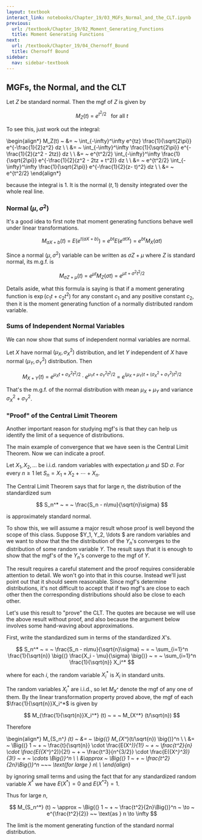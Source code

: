 ```yaml
---
layout: textbook
interact_link: notebooks/Chapter_19/03_MGFs_Normal_and_the_CLT.ipynb
previous:
  url: /textbook/Chapter_19/02_Moment_Generating_Functions
  title: Moment Generating Functions
next:
  url: /textbook/Chapter_19/04_Chernoff_Bound
  title: Chernoff Bound
sidebar:
  nav: sidebar-textbook
---
```


## MGFs, the Normal, and the CLT ##

Let $Z$ be standard normal. Then the mgf of $Z$ is given by

$$
M_Z(t) ~ = ~ e^{t^2/2} ~~~ \text{for all } t
$$

To see this, just work out the integral:

\begin{align*}
M_Z(t) ~ &= ~ \int_{-\infty}^\infty e^{tz} \frac{1}{\sqrt{2\pi}} e^{-\frac{1}{2}z^2} dz \\ \\
&= ~ \int_{-\infty}^\infty \frac{1}{\sqrt{2\pi}} e^{-\frac{1}{2}(z^2 - 2tz)} dz \\ \\
&= ~ e^{t^2/2} \int_{-\infty}^\infty \frac{1}{\sqrt{2\pi}} e^{-\frac{1}{2}(z^2 - 2tz + t^2)} dz \\ \\
&= ~ e^{t^2/2} \int_{-\infty}^\infty \frac{1}{\sqrt{2\pi}} e^{-\frac{1}{2}(z- t)^2} dz \\ \\
&= ~ e^{t^2/2}
\end{align*}

because the integral is 1. It is the normal $(t, 1)$ density integrated over the whole real line.

### Normal $(\mu, \sigma^2)$ ###
It's a good idea to first note that moment generating functions behave well under linear transformations.

$$
M_{aX+b}(t) ~ = ~ E(e^{t(aX + b)}) ~ = ~ e^{bt}E(e^{atX}) ~ = ~ e^{bt}M_X(at)
$$

Since a normal $(\mu, \sigma^2)$ variable can be written as $\sigma Z + \mu$ where $Z$ is standard normal, its m.g.f. is

$$
M_{\sigma Z + \mu} (t) ~ = ~ e^{\mu t}M_Z(\sigma t) ~ = ~ e^{\mu t +\sigma^2 t^2/2}
$$

Details aside, what this formula is saying is that if a moment generating function is $\exp(c_1t + c_2t^2)$ for any constant $c_1$ and any positive constant $c_2$, then it is the moment generating function of a normally distributed random variable.

### Sums of Independent Normal Variables ###
We can now show that sums of independent normal variables are normal.

Let $X$ have normal $(\mu_X, \sigma_X^2)$ distribution, and let $Y$ independent of $X$ have normal $(\mu_Y, \sigma_Y^2)$ distribution. Then

$$
M_{X+Y} (t) ~ = ~ e^{\mu_X t + \sigma_X^2 t^2/2} \cdot e^{\mu_Y t + \sigma_Y^2 t^2/2} ~ = ~ e^{(\mu_X + \mu_Y)t + (\sigma_X^2 + \sigma_Y^2)t^2/2}
$$

That's the m.g.f. of the normal distribution with mean $\mu_X + \mu_Y$ and variance $\sigma_X^2 + \sigma_Y^2$.

### "Proof" of the Central Limit Theorem ###
Another important reason for studying mgf's is that they can help us identify the limit of a sequence of distributions. 

The main example of convergence that we have seen is the Central Limit Theorem. Now we can indicate a proof.

Let $X_1, X_2, \ldots$ be i.i.d. random variables with expectation $\mu$ and SD $\sigma$. For every $n \ge 1$ let $S_n = X_1 + X_2 + \cdots + X_n$.

The Central Limit Theorem says that for large $n$, the distribution of the standardized sum

$$
S_n^* ~ = ~ \frac{S_n - n\mu}{\sqrt{n}\sigma}
$$

is approximately standard normal.

To show this, we will assume a major result whose proof is well beyond the scope of this class. Suppose $Y_1, Y_2, \ldots $ are random variables and we want to show that the the distribution of the $Y_n$'s converges to the distribution of some random variable $Y$. The result says that it is enough to show that the mgf's of the $Y_n$'s converge to the mgf of $Y$.  

The result requires a careful statement and the proof requires considerable attention to detail. We won't go into that in this course. Instead we'll just point out that it should seem reasonable. Since mgf's determine distributions, it's not difficult to accept that if two mgf's are close to each other then the corresponding distributions should also be close to each other.

Let's use this result to "prove" the CLT. The quotes are because we will use the above result without proof, and also because the argument below involves some hand-waving about approximations.

First, write the standardized sum in terms of the standardized $X$'s.

$$
S_n^* ~ = ~ \frac{S_n - n\mu}{\sqrt{n}\sigma} ~ = ~ \sum_{i=1}^n \frac{1}{\sqrt{n}} \big{(} \frac{X_i - \mu}{\sigma} \big{)} ~ = ~ \sum_{i=1}^n \frac{1}{\sqrt{n}} X_i^*
$$

where for each $i$, the random variable $X_i^*$ is $X_i$ in standard units. 

The random variables $X_i^*$ are i.i.d., so let $M_{X^*}$ denote the mgf of any one of them. By the linear transformation property proved above, the mgf of each $\frac{1}{\sqrt{n}}X_i^*$ is given by

$$
M_{\frac{1}{\sqrt{n}}X_i^*} (t) ~ = ~ M_{X^*} (t/\sqrt{n})
$$

Therefore

\begin{align*}
M_{S_n^*} (t) ~ &= ~ \big{(} M_{X^*}(t/\sqrt{n}) \big{)}^n \\ \\
&= ~ \Big{(} 1 ~ + ~ \frac{t}{\sqrt{n}} \cdot \frac{E(X^*)}{1!} ~ + ~ \frac{t^2}{n} \cdot \frac{E({X^*}^2)}{2!} ~ + ~ \frac{t^3}{n^{3/2}} \cdot \frac{E({X^*}^3)}{3!} ~ + ~ \cdots \Big{)}^n \\ \\
&\approx ~ \Big{(} 1 ~ + ~ \frac{t^2}{2n}\Big{)}^n ~~~ \text{for large } n\\ \\
\end{align*}

by ignoring small terms and using the fact that for any standardized random variable $X^*$ we have $E(X^*) = 0$ and $E({X^*}^2) = 1$.

Thus for large $n$,

$$
M_{S_n^*} (t) ~ \approx ~ \Big{(} 1 ~ + ~ \frac{t^2}{2n}\Big{)}^n 
~ \to ~ e^{\frac{t^2}{2}} ~~ \text{as } n \to \infty
$$

The limit is the moment generating function of the standard normal distribution. 
